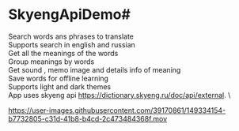 # SkyengApiDemo#
Search words ans phrases to translate\
Supports search in english and russian\
Get all the meanings of the words\
Group meanings by words\
Get sound , memo image and details info of meaning\
Save words for offline learning\
Supports light and dark themes\
App uses skyeng api https://dictionary.skyeng.ru/doc/api/external. \

https://user-images.githubusercontent.com/39170861/149334154-b7732805-c31d-41b8-b4cd-2c473484368f.mov

